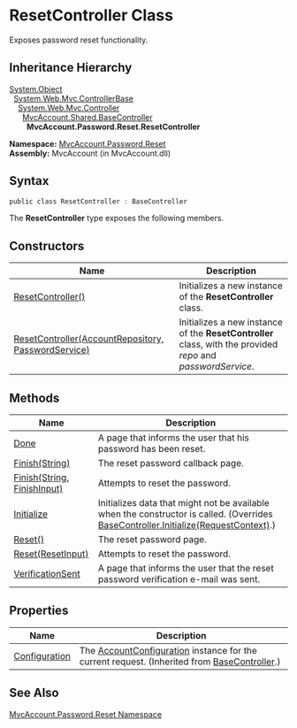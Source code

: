 ResetController Class
=====================
Exposes password reset functionality.


Inheritance Hierarchy
---------------------
[System.Object][1]  
  [System.Web.Mvc.ControllerBase][2]  
    [System.Web.Mvc.Controller][3]  
      [MvcAccount.Shared.BaseController][4]  
        **MvcAccount.Password.Reset.ResetController**  

**Namespace:** [MvcAccount.Password.Reset][5]  
**Assembly:** MvcAccount (in MvcAccount.dll)

Syntax
------

```csharp
public class ResetController : BaseController
```

The **ResetController** type exposes the following members.


Constructors
------------

Name                                                     | Description                                                                                                  
-------------------------------------------------------- | ------------------------------------------------------------------------------------------------------------ 
[ResetController()][6]                                   | Initializes a new instance of the **ResetController** class.                                                 
[ResetController(AccountRepository, PasswordService)][7] | Initializes a new instance of the **ResetController** class, with the provided *repo* and *passwordService*. 


Methods
-------

Name                              | Description                                                                                                                               
--------------------------------- | ----------------------------------------------------------------------------------------------------------------------------------------- 
[Done][8]                         | A page that informs the user that his password has been reset.                                                                            
[Finish(String)][9]               | The reset password callback page.                                                                                                         
[Finish(String, FinishInput)][10] | Attempts to reset the password.                                                                                                           
[Initialize][11]                  | Initializes data that might not be available when the constructor is called. (Overrides [BaseController.Initialize(RequestContext)][12].) 
[Reset()][13]                     | The reset password page.                                                                                                                  
[Reset(ResetInput)][14]           | Attempts to reset the password.                                                                                                           
[VerificationSent][15]            | A page that informs the user that the reset password verification e-mail was sent.                                                        


Properties
----------

Name                | Description                                                                                            
------------------- | ------------------------------------------------------------------------------------------------------ 
[Configuration][16] | The [AccountConfiguration][17] instance for the current request. (Inherited from [BaseController][4].) 


See Also
--------
[MvcAccount.Password.Reset Namespace][5]  

[1]: http://msdn.microsoft.com/en-us/library/e5kfa45b
[2]: http://msdn.microsoft.com/en-us/library/dd504950
[3]: http://msdn.microsoft.com/en-us/library/dd460481
[4]: ../../MvcAccount.Shared/BaseController/README.md
[5]: ../README.md
[6]: _ctor.md
[7]: _ctor_1.md
[8]: Done.md
[9]: Finish.md
[10]: Finish_1.md
[11]: Initialize.md
[12]: ../../MvcAccount.Shared/BaseController/Initialize.md
[13]: Reset.md
[14]: Reset_1.md
[15]: VerificationSent.md
[16]: ../../MvcAccount.Shared/BaseController/Configuration.md
[17]: ../../MvcAccount/AccountConfiguration/README.md